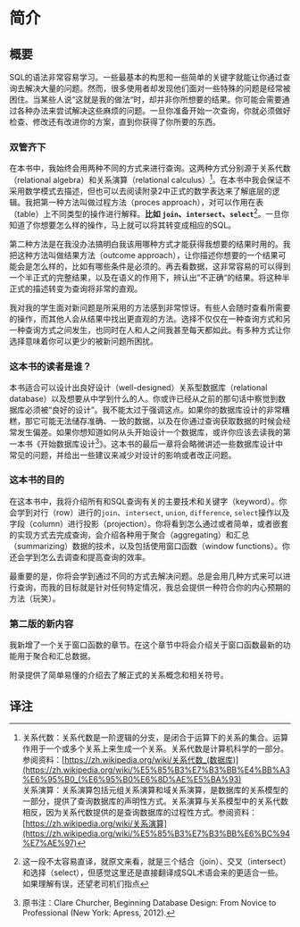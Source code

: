 # 简介

## 概要
SQL的语法非常容易学习。一些最基本的构思和一些简单的关键字就能让你通过查询去解决大量的问题。然而，很多使用者却发现他们面对一些特殊的问题是经常被困住。当某些人说“这就是我的做法“时，却并非你所想要的结果。你可能会需要通过各种办法来尝试解决这些麻烦的问题。一旦你准备开始一次查询，你就必须做好检查、修改还有改进你的方案，直到你获得了你所要的东西。

### 双管齐下
在本书中，我始终会用两种不同的方式来进行查询。这两种方式分别源于关系代数（relational algebra）和关系演算（relational calculus）[^注0]。在本书中我会保证不采用数学模式去描述，但也可以去阅读附录2中正式的数学表达来了解底层的逻辑。我把第一种方法叫做过程方法（proces approach），对可以作用在表（table）上不同类型的操作进行解释。**比如 `join`、`intersect`、`select`**[^注1]。一旦你知道了你想要怎么样的操作，马上就可以将其转变成相应的SQL。

第二种方法是在我没办法搞明白我该用哪种方式才能获得我想要的结果时用的。我把这种方法叫做结果方法（outcome approach），让你描述你想要的一个结果可能会是怎么样的，比如有哪些条件是必须的。再去看数据，这非常容易的可以得到一个半正式的完整结果，以及在语义的作用下，辨认出”不正确“的结果。将这种半正式的描述转变为查询将非常的直观。

我对我的学生面对新问题是所采用的方法感到非常惊讶。有些人会随时查看所需要的操作，而其他人会从结果中找出更直观的方法。选择不仅仅在一种查询方式和另一种查询方式之间发生，也同时在人和人之间我甚至每天都如此。有多种方式让你选择意味着你可以更少的被新问题所困扰。

### 这本书的读者是谁？
本书适合可以设计出良好设计（well-designed）关系型数据库（relational database）以及想要从中学到什么的人。你或许已经从之前的那句话中察觉到数据库必须被“良好的设计”。我不能太过于强调这点。如果你的数据库设计的非常糟糕，那它可能无法储存准确、一致的数据，以及在你通过查询获取数据的时候会经常发生偏差。如果你想知道如何从头开始设计一个数据库，或许你应该去读我的第一本书《开始数据库设计[^注2]》。这本书的最后一章将会略微讲述一些数据库设计中常见的问题，并给出一些建议来减少对设计的影响或者改正问题。

### 这本书的目的
在这本书中，我将介绍所有和SQL查询有关的主要技术和关键字（keyword）。你会学到对行（row）进行的`join`、`intersect`, `union`, `difference`, `select`操作以及字段（column）进行投影（projection）。你将看到怎么通过或者简单，或者嵌套的实现方式去完成查询，会介绍各种用于聚合（aggregating）和汇总（summarizing）数据的技术，以及包括使用窗口函数（window functions）。你还会学到怎么去调查和提高查询的效率。

最重要的是，你将会学到通过不同的方式去解决问题。总是会用几种方式来可以进行查询，而我的目标就是针对任何特定情况，我总会提供一种符合你的内心预期的方法（玩笑）。

### 第二版的新内容
我新增了一个关于窗口函数的章节。在这个章节中将会介绍关于窗口函数最新的功能用于聚合和汇总数据。

附录提供了简单易懂的介绍去了解正式的关系概念和相关符号。

## 译注
[^注0]: 关系代数：关系代数是一阶逻辑的分支，是闭合于运算下的关系的集合。运算作用于一个或多个关系上来生成一个关系。关系代数是计算机科学的一部分。参阅资料：[https://zh.wikipedia.org/wiki/关系代数_(数据库)](https://zh.wikipedia.org/wiki/%E5%85%B3%E7%B3%BB%E4%BB%A3%E6%95%B0_(%E6%95%B0%E6%8D%AE%E5%BA%93)<br>关系演算：关系演算包括元组关系演算和域关系演算，是数据库的关系模型的一部分，提供了查询数据库的声明性方式。关系演算与关系模型中的关系代数相反，因为关系代数提供的是查询数据库的过程性方式。参阅资料：[https://zh.wikipedia.org/wiki/关系演算](https://zh.wikipedia.org/wiki/%E5%85%B3%E7%B3%BB%E6%BC%94%E7%AE%97)

[^注1]: 这一段不太容易直译，就原文来看，就是三个结合（join）、交叉（intersect）和选择（select），但感觉这里还是直接翻译成SQL术语会来的更适合一些。如果理解有误，还望老司机们指点

[^注2]: 原书注：Clare Churcher, Beginning Database Design: From Novice to Professional (New York: Apress, 2012).
